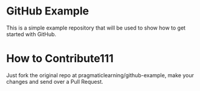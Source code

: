 GitHub Example
==============

This is a simple example repository that will be used to show how to get started with GitHub.

How to Contribute111
=================

Just fork the original repo at pragmaticlearning/github-example, make your changes and send over a Pull Request.
